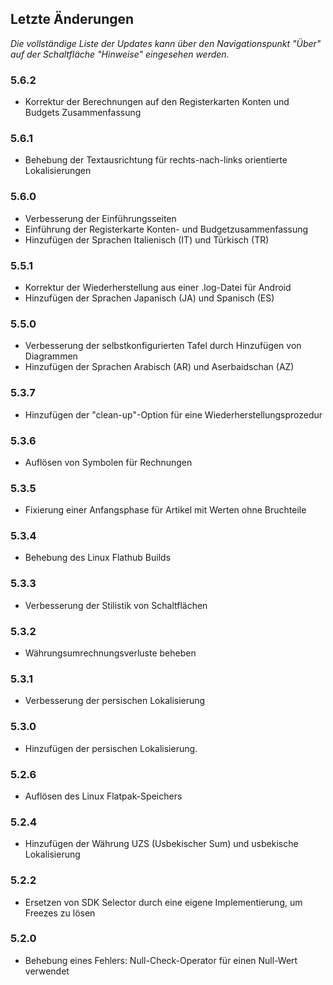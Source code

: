 ## Letzte Änderungen

_Die vollständige Liste der Updates kann über den Navigationspunkt "Über" auf der Schaltfläche "Hinweise" eingesehen werden._

### 5.6.2
- Korrektur der Berechnungen auf den Registerkarten Konten und Budgets Zusammenfassung

### 5.6.1
- Behebung der Textausrichtung für rechts-nach-links orientierte Lokalisierungen 

### 5.6.0
- Verbesserung der Einführungsseiten
- Einführung der Registerkarte Konten- und Budgetzusammenfassung
- Hinzufügen der Sprachen Italienisch (IT) und Türkisch (TR)

### 5.5.1
- Korrektur der Wiederherstellung aus einer .log-Datei für Android
- Hinzufügen der Sprachen Japanisch (JA) und Spanisch (ES) 

### 5.5.0
- Verbesserung der selbstkonfigurierten Tafel durch Hinzufügen von Diagrammen
- Hinzufügen der Sprachen Arabisch (AR) und Aserbaidschan (AZ)

### 5.3.7
- Hinzufügen der "clean-up"-Option für eine Wiederherstellungsprozedur  

### 5.3.6
- Auflösen von Symbolen für Rechnungen

### 5.3.5
- Fixierung einer Anfangsphase für Artikel mit Werten ohne Bruchteile

### 5.3.4
- Behebung des Linux Flathub Builds

### 5.3.3
- Verbesserung der Stilistik von Schaltflächen

### 5.3.2
- Währungsumrechnungsverluste beheben

### 5.3.1
- Verbesserung der persischen Lokalisierung

### 5.3.0
- Hinzufügen der persischen Lokalisierung.  

### 5.2.6
- Auflösen des Linux Flatpak-Speichers

### 5.2.4
- Hinzufügen der Währung UZS (Usbekischer Sum) und usbekische Lokalisierung

### 5.2.2
- Ersetzen von SDK Selector durch eine eigene Implementierung, um Freezes zu lösen

### 5.2.0
- Behebung eines Fehlers: Null-Check-Operator für einen Null-Wert verwendet
